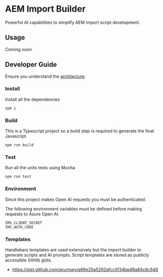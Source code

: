 # AEM Import Builder

Powerful AI capabilities to simplify AEM import script development.

## Usage

Coming soon

## Developer Guide

Ensure you understand the [architecture](./wiki).

### Install

Install all the dependencies

```
npm i
```

### Build

This is a Typescript project so a build step is required to generate the final Javascript. 

```
npm run build
```

### Test

Run all the units tests using Mocha

```
npm run test
```

### Environment

Since this project makes Open AI requests you must be authenticated.

The following environment variables must be defined before making requests to Azure Open AI.

```
IMS_CLIENT_SECRET
IMS_AUTH_CODE
```

### Templates

Handlebars templates are used extensively but the import builder to generate scripts and AI prompts. Script templates are stored as publicly accessible GitHib gists.

- https://gist.github.com/arumsey/a66e25a5292afcc0f34be48a84c8c548
